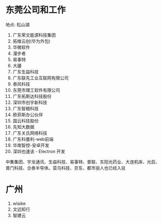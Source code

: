 # 东莞公司和工作

地点: 松山湖

1. 广东荣文能源科技集团
2. 拓维云创(华为外包)
3. 华微软件
4. 漫步者
5. 易事特
6. 大疆
7. 广东生益科技
8. 广东联先工业互联网有限公司
9. 泰风科技
10. 东莞市理工软件有限公司
11. 广东拓斯达科技股份
12. 深圳市创宇新科技
13. 广东智粮科技
14. 欧菲斯办公伙伴
15. 国云科技股份
16. 先知大数据
17. 广东关氏网络科技
18. 广东科曼利-web前端
19. 华南智控-安卓开发
20. 深圳也速该 - Electron 开发


中集集团、宇龙通讯、生益科技、易事特、普联、东阳光药业、大连机床、光启、普门科技、合泰半导体。菜鸟科技、京东、都市丽人也已经入驻

# 广州

1. wlaike
2. 文远知行
3. 智建云